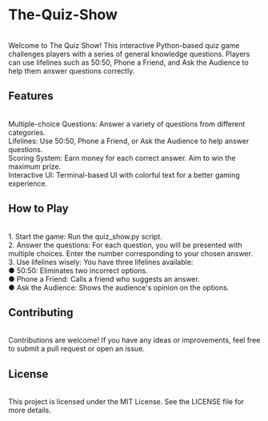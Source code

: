 # The-Quiz-Show
<br>
Welcome to The Quiz Show! This interactive Python-based quiz game challenges players with a series of general knowledge questions. Players can use lifelines such as 50:50, Phone a Friend, and Ask the Audience to help them answer questions correctly.
<br>
<h2>Features</h2>
<br>
Multiple-choice Questions: Answer a variety of questions from different categories.
<br>
Lifelines: Use 50:50, Phone a Friend, or Ask the Audience to help answer questions.
<br>
Scoring System: Earn money for each correct answer. Aim to win the maximum prize.
<br>
Interactive UI: Terminal-based UI with colorful text for a better gaming experience.
<br>
<h2>How to Play</h2>
<br>
1. Start the game: Run the quiz_show.py script.
<br>
2. Answer the questions: For each question, you will be presented with multiple choices. Enter the number corresponding to your chosen answer.
<br>
3. Use lifelines wisely: You have three lifelines available:
<br>
   ●  50:50: Eliminates two incorrect options.
   <br>
   ●  Phone a Friend: Calls a friend who suggests an answer.
   <br>
   ●  Ask the Audience: Shows the audience's opinion on the options.
<br>
<h2>Contributing</h2>
<br>
Contributions are welcome! If you have any ideas or improvements, feel free to submit a pull request or open an issue.
<br>
<h2>License</h2>
<br>
This project is licensed under the MIT License. See the LICENSE file for more details.
